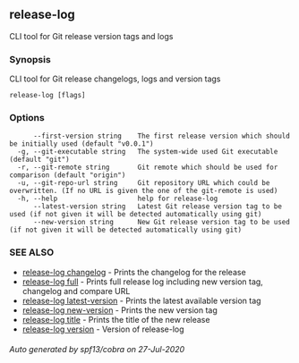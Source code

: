 ## release-log

CLI tool for Git release version tags and logs

### Synopsis

CLI tool for Git release changelogs, logs and version tags

```
release-log [flags]
```

### Options

```
      --first-version string    The first release version which should be initially used (default "v0.0.1")
  -g, --git-executable string   The system-wide used Git executable (default "git")
  -r, --git-remote string       Git remote which should be used for comparison (default "origin")
  -u, --git-repo-url string     Git repository URL which could be overwritten. (If no URL is given the one of the git-remote is used)
  -h, --help                    help for release-log
      --latest-version string   Latest Git release version tag to be used (if not given it will be detected automatically using git)
      --new-version string      New Git release version tag to be used (if not given it will be detected automatically using git)
```

### SEE ALSO

* [release-log changelog](release-log_changelog.md)	 - Prints the changelog for the release
* [release-log full](release-log_full.md)	 - Prints full release log including new version tag, changelog and compare URL
* [release-log latest-version](release-log_latest-version.md)	 - Prints the latest available version tag
* [release-log new-version](release-log_new-version.md)	 - Prints the new version tag
* [release-log title](release-log_title.md)	 - Prints the title of the new release
* [release-log version](release-log_version.md)	 - Version of release-log

###### Auto generated by spf13/cobra on 27-Jul-2020
